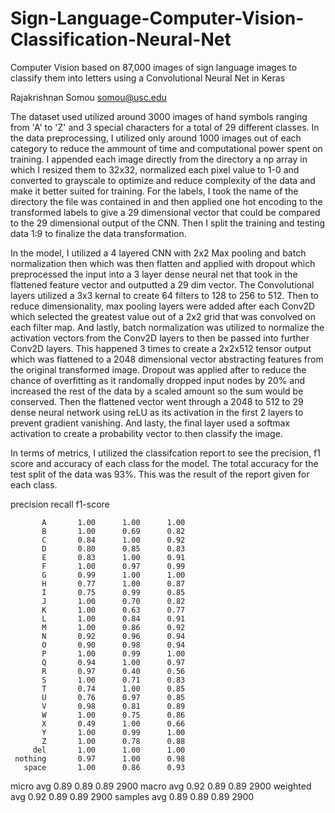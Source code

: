 # Sign-Language-Computer-Vision-Classification-Neural-Net
Computer Vision based on 87,000 images of sign language images to classify them into letters using a Convolutional Neural Net in Keras

Rajakrishnan Somou somou@usc.edu

The dataset used utilized around 3000 images of hand symbols ranging from 'A' to 'Z' and 3 special characters for a total of 29 different classes. In the data preprocessing, I utilized only around 1000 images out of each category to reduce the ammount of time and computational power spent on training. I appended each image directly from the directory a np array in which I resized them to 32x32, normalized each pixel value to 1-0 and converted to grayscale to optimize and reduce complexity of the data and make it better suited for training. For the labels, I took the name of the directory the file was contained in and then applied one hot encoding to the transformed labels to give a 29 dimensional vector that could be compared to the 29 dimensional output of the CNN. Then I split the training and testing data 1:9 to finalize the data transformation.

In the model, I utilized a 4 layered CNN with 2x2 Max pooling and batch normalization then which was then flatten and applied with dropout which preprocessed the input into a 3 layer dense neural net that took in the flattened feature vector and outputted a 29 dim vector. The Convolutional layers utilized a 3x3 kernal to create 64 filters to 128 to 256 to 512. Then to reduce dimensionality, max pooling layers were added after each Conv2D which selected the greatest value out of a 2x2 grid that was convolved on each filter map. And lastly, batch normalization was utilized to normalize the activation vectors from the Conv2D layers to then be passed into further Conv2D layers. This happened 3 times to create a 2x2x512 tensor output which was flattened to a 2048 dimensional vector abstracting features from the original transformed image. Dropout was applied after to reduce the chance of overfitting as it randomally dropped input nodes by 20% and increased the rest of the data by a scaled amount so the sum would be conserved. Then the flattened vector went through a 2048 to 512 to 29 dense neural network using reLU as its activation in the first 2 layers to prevent gradient vanishing. And lasty, the final layer used a softmax activation to create a probability vector to then classify the image.

In terms of metrics, I utilized the classifcation report to see the precision, f1 score and accuracy of each class for the model. The total accuracy for the test split of the data was 93%. This was the result of the report given for each class.

precision    recall  f1-score

           A       1.00      1.00      1.00      
           B       1.00      0.69      0.82        
           C       0.84      1.00      0.92        
           D       0.80      0.85      0.83        
           E       0.83      1.00      0.91        
           F       1.00      0.97      0.99       
           G       0.99      1.00      1.00       
           H       0.77      1.00      0.87       
           I       0.75      0.99      0.85       
           J       1.00      0.70      0.82       
           K       1.00      0.63      0.77       
           L       1.00      0.84      0.91        
           M       1.00      0.86      0.92       
           N       0.92      0.96      0.94       
           O       0.90      0.98      0.94       
           P       1.00      0.99      1.00       
           Q       0.94      1.00      0.97        
           R       0.97      0.40      0.56        
           S       1.00      0.71      0.83        
           T       0.74      1.00      0.85        
           U       0.76      0.97      0.85       
           V       0.98      0.81      0.89       
           W       1.00      0.75      0.86       
           X       0.49      1.00      0.66        
           Y       1.00      0.99      1.00       
           Z       1.00      0.78      0.88        
         del       1.00      1.00      1.00        
     nothing       0.97      1.00      0.98        
       space       1.00      0.86      0.93       

   micro avg       0.89      0.89      0.89      2900
   macro avg       0.92      0.89      0.89      2900
weighted avg       0.92      0.89      0.89      2900
 samples avg       0.89      0.89      0.89      2900
